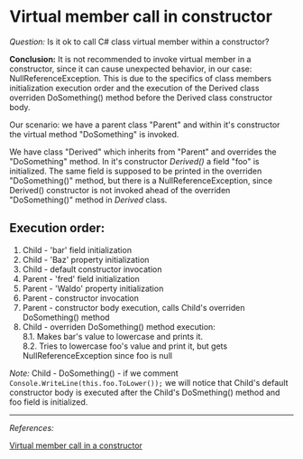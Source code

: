# Virtual member call in constructor

*Question:* Is it ok to call C# class virtual member within a constructor?

**Conclusion:** It is not recommended to invoke virtual member in a constructor, since it can cause unexpected behavior, in our case: NullReferenceException. This is due to the specifics of class members initialization execution order and the execution of the Derived class overriden DoSomething() method before the Derived class constructor body.

Our scenario: we have a parent class "Parent" and within it's constructor the virtual method "DoSomething" is invoked.

We have class "Derived" which inherits from "Parent" and overrides the "DoSomething" method. In it's constructor *Derived()* a field "foo" is initialized. The same field is supposed to be printed in the overriden "DoSomething()" method, but there is a NullReferenceException, since Derived() constructor is not invoked ahead of the overriden "DoSomething()" method in *Derived* class.

## Execution order:

1. Child - 'bar' field initialization
2. Child - 'Baz' property initialization
3. Child - default constructor invocation
4. Parent - 'fred' field initialization
5. Parent - 'Waldo' property initialization
6. Parent - constructor invocation
7. Parent - constructor body execution, calls Child's overriden DoSomething() method
8. Child - overriden DoSomething() method execution:  
8.1. Makes bar's value to lowercase and prints it.  
8.2. Tries to lowercase foo's value and print it, but gets NullReferenceException since foo is null  

*Note:* Child - DoSomething() - if we comment ```Console.WriteLine(this.foo.ToLower());``` we will notice that Child's default constructor body is executed after the Child's DoSmething() method and foo field is initialized.  

-------------

*References:*

[Virtual member call in a constructor](https://stackoverflow.com/questions/119506/virtual-member-call-in-a-constructor)  
